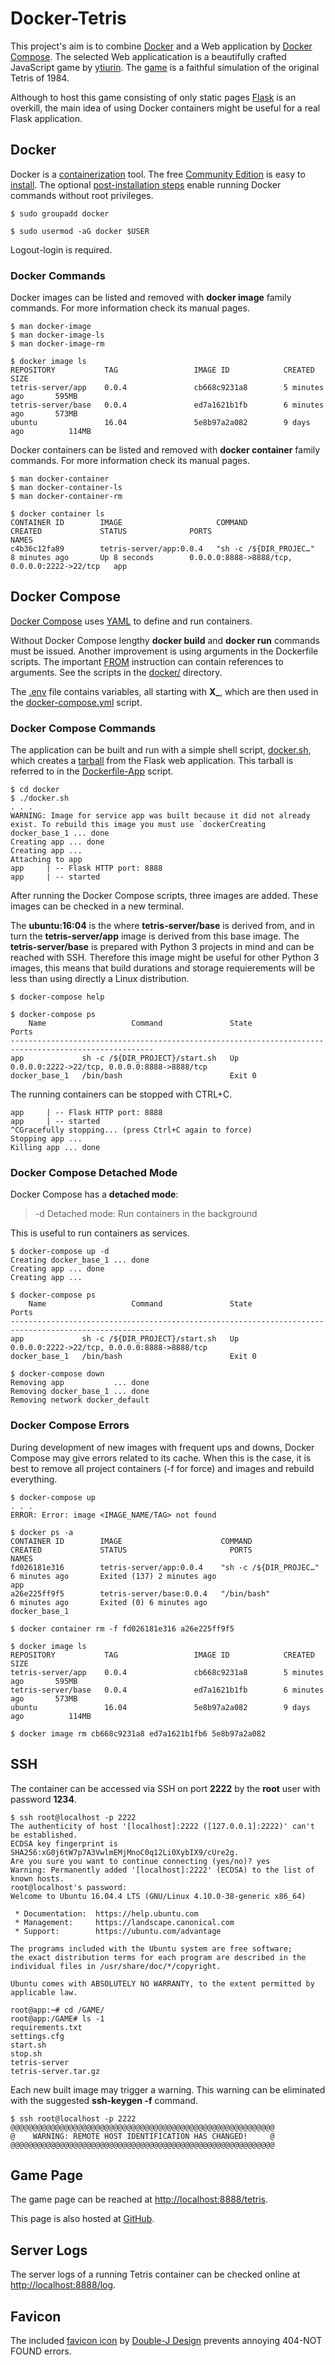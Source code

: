 # Docker-Tetris

This project's aim is to combine [Docker](https://www.docker.com/) and a Web application by [Docker Compose](https://docs.docker.com/compose/). The selected Web applicatication is a beautifully crafted JavaScript game by [ytiurin](https://github.com/ytiurin). The [game](https://github.com/ytiurin/tetris) is a faithful simulation of the original Tetris of 1984.

Although to host this game consisting of only static pages [Flask](http://flask.pocoo.org/) is an overkill, the main idea of using Docker containers might be useful for a real Flask application.

## Docker

Docker is a [containerization](https://docs.docker.com/get-started/) tool. The free [Community Edition](https://www.docker.com/community-edition) is easy to [install](https://docs.docker.com/install/). The optional [post-installation steps](https://docs.docker.com/install/linux/linux-postinstall/) enable running Docker commands without root privileges.

```
$ sudo groupadd docker

$ sudo usermod -aG docker $USER
```
Logout-login is required.


### Docker Commands

Docker images can be listed and removed with **docker image** family commands.
For more information check its manual pages.

```
$ man docker-image
$ man docker-image-ls
$ man docker-image-rm

$ docker image ls
REPOSITORY           TAG                 IMAGE ID            CREATED             SIZE
tetris-server/app    0.0.4               cb668c9231a8        5 minutes ago       595MB
tetris-server/base   0.0.4               ed7a1621b1fb        6 minutes ago       573MB
ubuntu               16.04               5e8b97a2a082        9 days ago          114MB
```

Docker containers can be listed and removed with **docker container** family commands.
For more information check its manual pages.

```
$ man docker-container
$ man docker-container-ls
$ man docker-container-rm

$ docker container ls
CONTAINER ID        IMAGE                     COMMAND                  CREATED             STATUS              PORTS                                          NAMES
c4b36c12fa89        tetris-server/app:0.0.4   "sh -c /${DIR_PROJEC…"   8 minutes ago       Up 8 seconds        0.0.0.0:8888->8888/tcp, 0.0.0.0:2222->22/tcp   app
```
## Docker Compose

[Docker Compose](https://docs.docker.com/compose/install/) uses [YAML](https://en.wikipedia.org/wiki/YAML) to define and run containers.

Without Docker Compose lengthy **docker build** and **docker run** commands must be issued. Another improvement is using arguments in the Dockerfile scripts. The important [FROM](https://docs.docker.com/engine/reference/builder/#from) instruction can contain references to arguments. See the scripts in the [docker/](./docker) directory.

The [.env](./docker/.venv) file contains variables, all starting with **X_**, which are then used in the [docker-compose.yml](./docker/docker-compose.yml) script.

### Docker Compose Commands

The application can be built and run with a simple shell script, [docker.sh](./docker/docker.sh), which creates a [tarball](https://en.wikipedia.org/wiki/Tarball_(computing)) from the Flask web application. This tarball is referred to in the [Dockerfile-App](./docker/Dockerfile-App) script.

```
$ cd docker
$ ./docker.sh
. . .
WARNING: Image for service app was built because it did not already exist. To rebuild this image you must use `dockerCreating docker_base_1 ... done
Creating app ... done
Creating app ... 
Attaching to app
app     | -- Flask HTTP port: 8888
app     | -- started
```

After running the Docker Compose scripts, three images are added. These images can be checked in a new terminal.

The **ubuntu:16:04** is the where **tetris-server/base** is derived from, and in turn the **tetris-server/app** image is derived from this base image. The **tetris-server/base** is prepared with Python 3 projects in mind and can be reached with SSH. Therefore this image might be useful for other Python 3 images, this means that build durations and storage requierements will be less than using directly a Linux distribution.

```
$ docker-compose help

$ docker-compose ps
    Name                   Command               State                       Ports                    
------------------------------------------------------------------------------------------------------
app             sh -c /${DIR_PROJECT}/start.sh   Up       0.0.0.0:2222->22/tcp, 0.0.0.0:8888->8888/tcp
docker_base_1   /bin/bash                        Exit 0        
```

The running containers can be stopped with CTRL+C.

```
app     | -- Flask HTTP port: 8888
app     | -- started
^CGracefully stopping... (press Ctrl+C again to force)
Stopping app ... 
Killing app ... done
```

### Docker Compose Detached Mode

Docker Compose has a **detached mode**:

>  -d Detached mode: Run containers in the background

This is useful to run containers as services.

```
$ docker-compose up -d
Creating docker_base_1 ... done
Creating app ... done
Creating app ... 

$ docker-compose ps
    Name                   Command               State                       Ports                    
------------------------------------------------------------------------------------------------------
app             sh -c /${DIR_PROJECT}/start.sh   Up       0.0.0.0:2222->22/tcp, 0.0.0.0:8888->8888/tcp
docker_base_1   /bin/bash                        Exit 0    

$ docker-compose down
Removing app           ... done
Removing docker_base_1 ... done
Removing network docker_default
```

### Docker Compose Errors

During development of new images with frequent ups and downs, Docker Compose may give errors related to its cache. When this is the case, it is best to remove all project containers (-f for force) and images and rebuild everything.

```
$ docker-compose up
. . .
ERROR: Error: image <IMAGE_NAME/TAG> not found

$ docker ps -a
CONTAINER ID        IMAGE                      COMMAND                  CREATED             STATUS                       PORTS               NAMES
fd026181e316        tetris-server/app:0.0.4    "sh -c /${DIR_PROJEC…"   6 minutes ago       Exited (137) 2 minutes ago                       app
a26e225ff9f5        tetris-server/base:0.0.4   "/bin/bash"              6 minutes ago       Exited (0) 6 minutes ago                         docker_base_1

$ docker container rm -f fd026181e316 a26e225ff9f5

$ docker image ls
REPOSITORY           TAG                 IMAGE ID            CREATED             SIZE
tetris-server/app    0.0.4               cb668c9231a8        5 minutes ago       595MB
tetris-server/base   0.0.4               ed7a1621b1fb        6 minutes ago       573MB
ubuntu               16.04               5e8b97a2a082        9 days ago          114MB

$ docker image rm cb668c9231a8 ed7a1621b1fb6 5e8b97a2a082
```

## SSH

The container can be accessed via SSH on port **2222** by the **root** user with password **1234**.

```
$ ssh root@localhost -p 2222
The authenticity of host '[localhost]:2222 ([127.0.0.1]:2222)' can't be established.
ECDSA key fingerprint is SHA256:xG0j6tW7p7A3VwlmEMjMnoC0q12Li0XybIX9/cUre2g.
Are you sure you want to continue connecting (yes/no)? yes
Warning: Permanently added '[localhost]:2222' (ECDSA) to the list of known hosts.
root@localhost's password: 
Welcome to Ubuntu 16.04.4 LTS (GNU/Linux 4.10.0-38-generic x86_64)

 * Documentation:  https://help.ubuntu.com
 * Management:     https://landscape.canonical.com
 * Support:        https://ubuntu.com/advantage

The programs included with the Ubuntu system are free software;
the exact distribution terms for each program are described in the
individual files in /usr/share/doc/*/copyright.

Ubuntu comes with ABSOLUTELY NO WARRANTY, to the extent permitted by
applicable law.

root@app:~# cd /GAME/
root@app:/GAME# ls -1
requirements.txt
settings.cfg
start.sh
stop.sh
tetris-server
tetris-server.tar.gz
```

Each new built image may trigger a warning. This warning can be eliminated with the suggested **ssh-keygen -f** command.
```
$ ssh root@localhost -p 2222
@@@@@@@@@@@@@@@@@@@@@@@@@@@@@@@@@@@@@@@@@@@@@@@@@@@@@@@@@@@
@    WARNING: REMOTE HOST IDENTIFICATION HAS CHANGED!     @
@@@@@@@@@@@@@@@@@@@@@@@@@@@@@@@@@@@@@@@@@@@@@@@@@@@@@@@@@@@
```

## Game Page

The game page can be reached at [http://localhost:8888/tetris](http://localhost:8888/).

This page is also hosted at [GitHub](https://ytiurin.github.io/tetris/).

## Server Logs

The server logs of a running Tetris container can be checked online at [http://localhost:8888/log](http://localhost:8888/log).

## Favicon

The included [favicon icon](https://en.wikipedia.org/wiki/Favicon.ico) by [Double-J Design](http://www.iconarchive.com/show/origami-colored-pencil-icons-by-double-j-design/green-plus-icon.html) prevents annoying 404-NOT FOUND errors.
